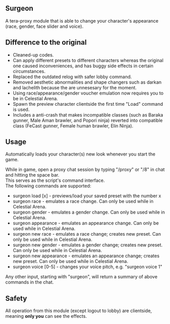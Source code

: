 
## Surgeon  
A tera-proxy module that is able to change your character's appearance (race, gender, face slider and voice).  

## Difference to the original
* Cleaned-up codes.
* Can apply different presets to different characters whereas the original one caused inconveniences, and has buggy side effects in certain circumstances.
* Replaced the outdated relog with safer lobby command.
* Removed aesthetic abnormalities and shape changers such as darkan and lachelith because the are unnesesary for the moment.
* Using race/appearance/gender voucher emulation now requires you to be in Celestial Arena.
* Spawn the preview character clientside the first time "Load" command is used.
* Includes a anti-crash that makes incompatible classes (such as Baraka gunner, Male Aman brawler, and Popori ninja) reverted into compatible class (FeCast gunner, Female human brawler, Elin Ninja).
  
## Usage  
Automatically loads your character(s) new look whenever you start the game.
  
While in game, open a proxy chat session by typing "/proxy" or "/8" in chat and hitting the space bar.  
This serves as the script's command interface.  
The following commands are supported:  
  
* surgeon load [x] - previews/load your saved preset with the number x
* surgeon race - emulates a race change. Can only be used while in Celestial Arena.
* surgeon gender - emulates a gender change. Can only be used while in Celestial Arena.
* surgeon appearance - emulates an appearance change. Can only be used while in Celestial Arena.
* surgeon new race - emulates a race change; creates new preset. Can only be used while in Celestial Arena.
* surgeon new gender - emulates a gender change; creates new preset. Can only be used while in Celestial Arena.
* surgeon new appearance - emulates an appearance change; creates new preset. Can only be used while in Celestial Arena.
* surgeon voice [0-5] - changes your voice pitch, e.g. "surgeon voice 1"
  
Any other input, starting with "surgeon", will return a summary of above commands in the chat.  
  
## Safety
All operation from this module (except logout to lobby) are clientside, meaning **only you** can see the effects.
  
